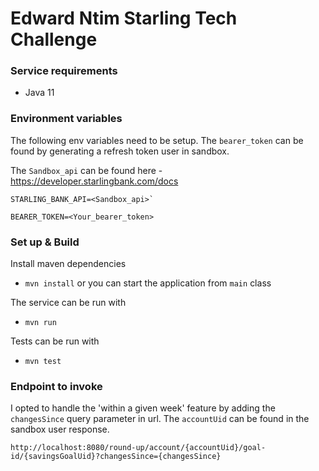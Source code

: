 # Edward Ntim Starling Tech Challenge

### Service requirements 
- Java 11

### Environment variables 
The following env variables need to be setup. The `bearer_token` can be found by generating a refresh token user in sandbox.

The `Sandbox_api` can be found here - https://developer.starlingbank.com/docs
```
STARLING_BANK_API=<Sandbox_api>`

BEARER_TOKEN=<Your_bearer_token>
```

### Set up & Build

Install maven dependencies
-  ``mvn install`` or you can start the application from `main` class

The service can be run with
- ``mvn run``

Tests can be run with 
- `mvn test`

### Endpoint to invoke
I opted to handle the 'within a given week' feature by adding the `changesSince` query parameter in url. The `accountUid` can be found in the sandbox user response.

``http://localhost:8080/round-up/account/{accountUid}/goal-id/{savingsGoalUid}?changesSince={changesSince}``


